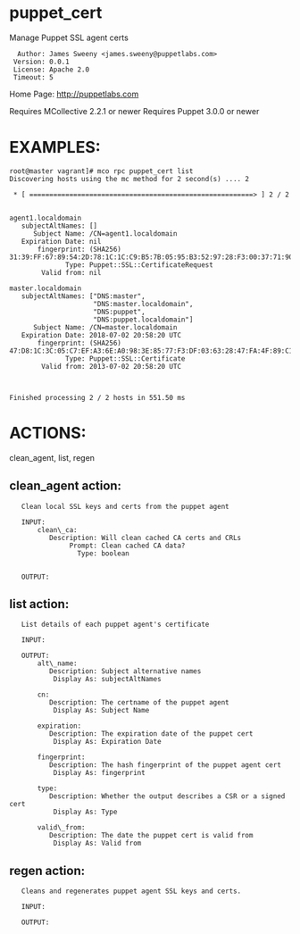 puppet\_cert
===========

Manage Puppet SSL agent certs

      Author: James Sweeny <james.sweeny@puppetlabs.com>
     Version: 0.0.1
     License: Apache 2.0
     Timeout: 5
   Home Page: http://puppetlabs.com

   Requires MCollective 2.2.1 or newer
   Requires Puppet 3.0.0 or newer

EXAMPLES:
=========
```shell
root@master vagrant]# mco rpc puppet_cert list
Discovering hosts using the mc method for 2 second(s) .... 2

 * [ ========================================================> ] 2 / 2


agent1.localdomain
   subjectAltNames: []
      Subject Name: /CN=agent1.localdomain
   Expiration Date: nil
       fingerprint: (SHA256) 31:39:FF:67:89:54:2D:78:1C:1C:C9:B5:7B:05:95:B3:52:97:28:F3:00:37:71:90:FC:AD:2C:0B:8C:29:21:61
              Type: Puppet::SSL::CertificateRequest
        Valid from: nil

master.localdomain
   subjectAltNames: ["DNS:master",
                     "DNS:master.localdomain",
                     "DNS:puppet",
                     "DNS:puppet.localdomain"]
      Subject Name: /CN=master.localdomain
   Expiration Date: 2018-07-02 20:58:20 UTC
       fingerprint: (SHA256) 47:D8:1C:3C:05:C7:EF:A3:6E:A0:98:3E:85:77:F3:DF:03:63:28:47:FA:4F:89:C1:E8:F5:75:09:4A:AF:C3:54
              Type: Puppet::SSL::Certificate
        Valid from: 2013-07-02 20:58:20 UTC



Finished processing 2 / 2 hosts in 551.50 ms
```

ACTIONS:
========
   clean\_agent, list, regen

   clean\_agent action:
   -------------------
       Clean local SSL keys and certs from the puppet agent

       INPUT:
           clean\_ca:
              Description: Will clean cached CA certs and CRLs
                   Prompt: Clean cached CA data?
                     Type: boolean


       OUTPUT:
   list action:
   ------------
       List details of each puppet agent's certificate

       INPUT:

       OUTPUT:
           alt\_name:
              Description: Subject alternative names
               Display As: subjectAltNames

           cn:
              Description: The certname of the puppet agent
               Display As: Subject Name

           expiration:
              Description: The expiration date of the puppet cert
               Display As: Expiration Date

           fingerprint:
              Description: The hash fingerprint of the puppet agent cert
               Display As: fingerprint

           type:
              Description: Whether the output describes a CSR or a signed cert
               Display As: Type

           valid\_from:
              Description: The date the puppet cert is valid from
               Display As: Valid from

   regen action:
   -------------
       Cleans and regenerates puppet agent SSL keys and certs.

       INPUT:

       OUTPUT:
